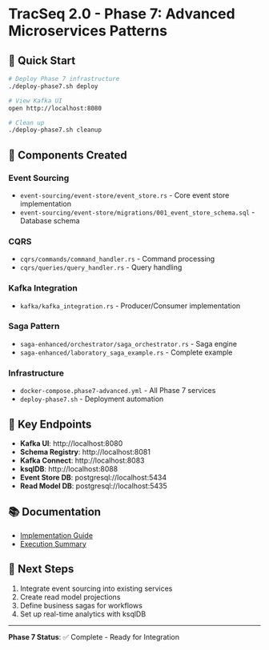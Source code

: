 # TracSeq 2.0 - Phase 7: Advanced Microservices Patterns

## 🎯 Quick Start

```bash
# Deploy Phase 7 infrastructure
./deploy-phase7.sh deploy

# View Kafka UI
open http://localhost:8080

# Clean up
./deploy-phase7.sh cleanup
```

## 📁 Components Created

### Event Sourcing
- `event-sourcing/event-store/event_store.rs` - Core event store implementation
- `event-sourcing/event-store/migrations/001_event_store_schema.sql` - Database schema

### CQRS
- `cqrs/commands/command_handler.rs` - Command processing
- `cqrs/queries/query_handler.rs` - Query handling

### Kafka Integration
- `kafka/kafka_integration.rs` - Producer/Consumer implementation

### Saga Pattern
- `saga-enhanced/orchestrator/saga_orchestrator.rs` - Saga engine
- `saga-enhanced/laboratory_saga_example.rs` - Complete example

### Infrastructure
- `docker-compose.phase7-advanced.yml` - All Phase 7 services
- `deploy-phase7.sh` - Deployment automation

## 🔗 Key Endpoints

- **Kafka UI**: http://localhost:8080
- **Schema Registry**: http://localhost:8081
- **Kafka Connect**: http://localhost:8083
- **ksqlDB**: http://localhost:8088
- **Event Store DB**: postgresql://localhost:5434
- **Read Model DB**: postgresql://localhost:5435

## 📚 Documentation

- [Implementation Guide](docs/PHASE_7_IMPLEMENTATION_GUIDE.md)
- [Execution Summary](PHASE_7_EXECUTION_SUMMARY.md)

## 🚀 Next Steps

1. Integrate event sourcing into existing services
2. Create read model projections
3. Define business sagas for workflows
4. Set up real-time analytics with ksqlDB

---

**Phase 7 Status**: ✅ Complete - Ready for Integration
